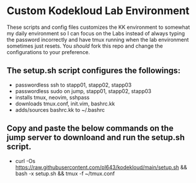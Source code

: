 # Custom Kodekloud Lab Environment

These scripts and config files customizes the KK environment to somewhat my daily environment so I can focus on the Labs instead of always typing the password incorrectly and have tmux running when the lab environment sometimes just resets. You *should* fork this repo and change the configurations to your preference.

## The setup.sh script configures the followings:
  - passwordless ssh to stapp01, stapp02, stapp03
  - passwordless sudo on jump, stapp01, stapp02, stapp03
  - installs tmux, neovim, sshpass
  - downloads tmux.conf, init.vim, bashrc.kk
  - adds/sources bashrc.kk to ~/.bashrc

## Copy and paste the below commands on the jump server to downloand and run the setup.sh script.

  - curl -Os https://raw.githubusercontent.com/pl643/kodekloud/main/setup.sh && bash -x setup.sh && tmux -f ~/tmux.conf
